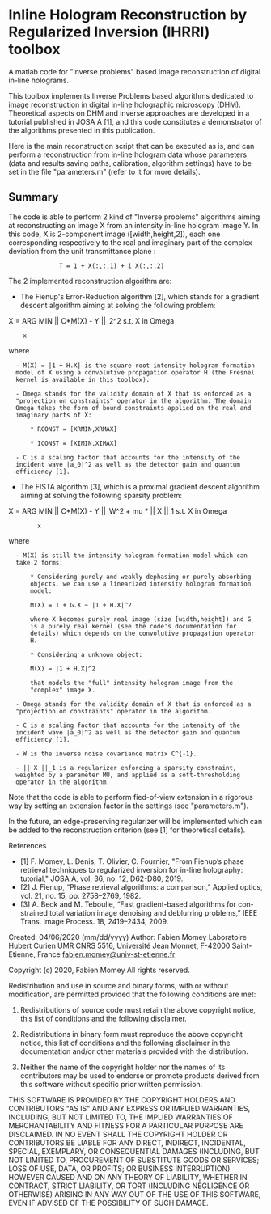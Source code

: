 # Inline Hologram Reconstruction by Regularized Inversion (IHRRI) toolbox
A matlab code for "inverse problems" based image reconstruction of digital in-line holograms. 

This toolbox implements Inverse Problems based algorithms dedicated to
image reconstruction in digital in-line holographic microscopy (DHM).
Theoretical aspects on DHM and inverse approaches are developed in a
tutorial published in JOSA A [1], and this code constitutes a 
demonstrator of the algorithms presented in this publication.

Here is the main reconstruction script that can be executed as is, and
can perform a reconstruction from in-line hologram data whose parameters
(data and results saving paths, calibration, algorithm settings) have to
be set in the file "parameters.m" (refer to it for more details).

Summary
-------

The code is able to perform 2 kind of "Inverse problems" algorithms
aiming at reconstructing an image X from an intensity in-line hologram 
image Y. In this code, X is 2-component image ([width,height,2]), each
one corresponding respectively to the real and imaginary part of the
complex deviation from the unit transmittance plane :

                  T = 1 + X(:,:,1) + i X(:,:,2)

The 2 implemented reconstruction algorithm are:

  - The Fienup's Error-Reduction algorithm [2], which stands for a
  gradient descent algorithm aiming at solving the following
  problem:
  
  X	= 	ARG MIN   || C*M(X) - Y ||_2^2		s.t.    X in Omega

		x

  where 

      - M(X) = |1 + H.X| is the square root intensity hologram formation 
      model of X using a convolutive propagation operator H (the Fresnel 
      kernel is available in this toolbox).

      - Omega stands for the validity domain of X that is enforced as a
      "projection on constraints" operator in the algorithm. The domain
      Omega takes the form of bound constraints applied on the real and
      imaginary parts of X:

          * RCONST = [XRMIN,XRMAX]

          * ICONST = [XIMIN,XIMAX]

      - C is a scaling factor that accounts for the intensity of the 
      incident wave |a_0|^2 as well as the detector gain and quantum 
      efficiency [1].

  - The FISTA algorithm [3], which is a proximal gradient descent
  algorithm aiming at solving the following sparsity problem:
  
  X	=	ARG MIN   || C*M(X) - Y ||_W^2 + mu * || X ||_1		s.t.    X in Omega

           	x

  where 

      - M(X) is still the intensity hologram formation model which can 
      take 2 forms:

          * Considering purely and weakly dephasing or purely absorbing 
          objects, we can use a linearized intensity hologram formation
          model:

          M(X) = 1 + G.X ~ |1 + H.X|^2 

          where X becomes purely real image (size [width,height]) and G
          is a purely real kernel (see the code's documentation for
          details) which depends on the convolutive propagation operator 
          H.

          * Considering a unknown object:

          M(X) = |1 + H.X|^2 
          
          that models the "full" intensity hologram image from the
          "complex" image X.

      - Omega stands for the validity domain of X that is enforced as a
      "projection on constraints" operator in the algorithm.

      - C is a scaling factor that accounts for the intensity of the 
      incident wave |a_0|^2 as well as the detector gain and quantum 
      efficiency [1].

      - W is the inverse noise covariance matrix C^{-1}.

      - || X ||_1 is a regularizer enforcing a sparsity constraint,
      weighted by a parameter MU, and applied as a soft-thresholding
      operator in the algorithm.

Note that the code is able to perform fied-of-view extension in a
rigorous way by setting an extension factor in the settings (see
"parameters.m").

In the future, an edge-preserving regularizer will be implemented which
can be added to the reconstruction criterion (see [1] for theoretical
details).

References

- [1] F. Momey, L. Denis, T. Olivier, C. Fournier, "From Fienup’s phase 
                  retrieval techniques to regularized inversion for 
                  in-line holography: tutorial," JOSA A, vol. 36, no. 12, 
                  D62-D80, 2019. 
- [2] J. Fienup, “Phase retrieval algorithms: a comparison,”
                  Applied optics, vol. 21, no. 15, pp. 2758–2769, 1982.
- [3]  A. Beck and M. Teboulle, “Fast gradient-based algorithms for con-
      strained total variation image denoising and deblurring problems,”
      IEEE Trans. Image Process. 18, 2419–2434, 2009.

Created: 04/06/2020 (mm/dd/yyyy)
Author:   Fabien Momey
          Laboratoire Hubert Curien UMR CNRS 5516, 
          Université Jean Monnet, 
          F-42000 Saint-Étienne, 
          France
          fabien.momey@univ-st-etienne.fr

Copyright (c) 2020, Fabien Momey
All rights reserved.

Redistribution and use in source and binary forms, with or without
modification, are permitted provided that the following conditions are met:

1. Redistributions of source code must retain the above copyright notice, this
   list of conditions and the following disclaimer.

2. Redistributions in binary form must reproduce the above copyright notice,
   this list of conditions and the following disclaimer in the documentation
   and/or other materials provided with the distribution.

3. Neither the name of the copyright holder nor the names of its
   contributors may be used to endorse or promote products derived from
   this software without specific prior written permission.

THIS SOFTWARE IS PROVIDED BY THE COPYRIGHT HOLDERS AND CONTRIBUTORS "AS IS"
AND ANY EXPRESS OR IMPLIED WARRANTIES, INCLUDING, BUT NOT LIMITED TO, THE
IMPLIED WARRANTIES OF MERCHANTABILITY AND FITNESS FOR A PARTICULAR PURPOSE ARE
DISCLAIMED. IN NO EVENT SHALL THE COPYRIGHT HOLDER OR CONTRIBUTORS BE LIABLE
FOR ANY DIRECT, INDIRECT, INCIDENTAL, SPECIAL, EXEMPLARY, OR CONSEQUENTIAL
DAMAGES (INCLUDING, BUT NOT LIMITED TO, PROCUREMENT OF SUBSTITUTE GOODS OR
SERVICES; LOSS OF USE, DATA, OR PROFITS; OR BUSINESS INTERRUPTION) HOWEVER
CAUSED AND ON ANY THEORY OF LIABILITY, WHETHER IN CONTRACT, STRICT LIABILITY,
OR TORT (INCLUDING NEGLIGENCE OR OTHERWISE) ARISING IN ANY WAY OUT OF THE USE
OF THIS SOFTWARE, EVEN IF ADVISED OF THE POSSIBILITY OF SUCH DAMAGE.

